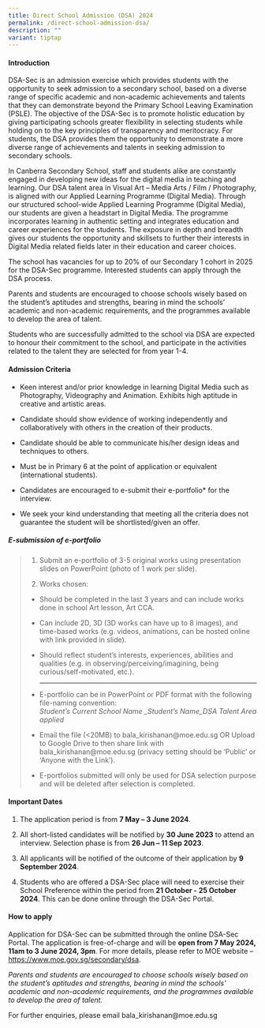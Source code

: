 ```yaml
---
title: Direct School Admission (DSA) 2024
permalink: /direct-school-admission-dsa/
description: ""
variant: tiptap
---
```

<h4>Introduction</h4>
<p>DSA-Sec is an admission exercise which provides students with the opportunity
to seek admission to a secondary school, based on a diverse range of specific
academic and non-academic achievements and talents that they can demonstrate
beyond the Primary School Leaving Examination (PSLE). The objective of
the DSA-Sec is to promote holistic education by giving participating schools
greater flexibility in selecting students while holding on to the key principles
of transparency and meritocracy. For students, the DSA provides them the
opportunity to demonstrate a more diverse range of achievements and talents
in seeking admission to secondary schools.</p>
<p>In Canberra Secondary School, staff and students alike are constantly
engaged in developing new ideas for the digital media in teaching and learning.
Our DSA talent area in Visual Art – Media Arts / Film / Photography, is
aligned with our Applied Learning Programme (Digital Media). Through our
structured school-wide Applied Learning Programme (Digital Media), our
students are given a headstart in Digital Media. The programme incorporates
learning in authentic setting and integrates education and career experiences
for the students. The exposure in depth and breadth gives our students
the opportunity and skillsets to further their interests in Digital Media
related fields later in their education and career choices.</p>
<p>The school has vacancies for up to 20% of our Secondary 1 cohort in 2025
for the DSA-Sec programme. Interested students can apply through the DSA
process.</p>
<p>Parents and students are encouraged to choose schools wisely based on
the student’s aptitudes and strengths, bearing in mind the schools’ academic
and non-academic requirements, and the programmes available to develop
the area of talent.</p>
<p>Students who are successfully admitted to the school via DSA are expected
to honour their commitment to the school, and participate in the activities
related to the talent they are selected for from year 1-4.</p>
<h4>Admission Criteria</h4>
<ul data-tight="true" class="tight">
<li>
<p>Keen interest and/or prior knowledge in learning Digital Media such as
Photography, Videography and Animation. Exhibits high aptitude in creative
and artistic areas.</p>
</li>
<li>
<p>Candidate should show evidence of working independently and collaboratively
with others in the creation of their products.</p>
</li>
<li>
<p>Candidate should be able to communicate his/her design ideas and techniques
to others.</p>
</li>
<li>
<p>Must be in Primary 6 at the point of application or equivalent (international
students).</p>
</li>
<li>
<p>Candidates are encouraged to e-submit their e-portfolio* for the interview.</p>
</li>
<li>
<p>We seek your kind understanding that meeting all the criteria does not
guarantee the student will be shortlisted/given an offer.</p>
</li>
</ul>
<h5>E-submission of e-portfolio</h5>
<blockquote>
<ol>
<li>
<p>Submit an e-portfolio of 3-5 original works using presentation slides
on PowerPoint (photo of 1 work per slide).</p>
</li>
<li>
<p>Works chosen:</p>
</li>
</ol>
<ul>
<li>
<p>Should be completed in the last 3 years and can include works done in
school Art lesson, Art CCA.</p>
</li>
<li>
<p>Can include 2D, 3D (3D works can have up to 8 images), and time-based
works (e.g. videos, animations, can be hosted online with link provided
in slide).</p>
</li>
<li>
<p>Should reflect student’s interests, experiences, abilities and qualities
(e.g. in observing/perceiving/imagining, being curious/self-motivated,
etc.).
<br>
</p>
<hr>
<p></p>
</li>
<li>
<p>E-portfolio can be in PowerPoint or PDF format with the following file-naming
convention:
<br><em>Student’s Current School Name _Student’s Name_DSA Talent Area applied</em>
</p>
</li>
<li>
<p>Email the file (&lt;20MB) to bala_kirishanan@moe.edu.sg OR Upload to Google
Drive to then share link with bala_kirishanan@moe.edu.sg (privacy setting
should be ‘Public’ or ‘Anyone with the Link’).</p>
</li>
<li>
<p>E-portfolios submitted will only be used for DSA selection purpose and
will be deleted after selection is completed.</p>
</li>
</ul>
</blockquote>
<h4>Important Dates</h4>
<ol data-tight="true" class="tight">
<li>
<p>The application period is from <strong>7 May – 3 June 2024</strong>.</p>
</li>
<li>
<p>All short-listed candidates will be notified by <strong>30 June 2023</strong> to
attend an interview. Selection phase is from <strong>26 Jun – 11 Sep 2023</strong>.</p>
</li>
<li>
<p>All applicants will be notified of the outcome of their application by <strong>9 September 2024</strong>.</p>
</li>
<li>
<p>Students who are offered a DSA-Sec place will need to exercise their School
Preference within the period from <strong>21 October - 25 October 2024</strong>.
This can be done online through the DSA-Sec Portal.</p>
</li>
</ol>
<h4>How to apply</h4>
<p>Application for DSA-Sec can be submitted through the online DSA-Sec Portal.
The application is free-of-charge and will be <strong>open from 7 May 2024, 11am to 3 June 2024, 3pm</strong>.
For more details, please refer to MOE website – <a href="https://www.moe.gov.sg/secondary/dsa" rel="noopener noreferrer nofollow" target="_blank">https://www.moe.gov.sg/secondary/dsa</a>.</p>
<p><em>Parents and students are encouraged to choose schools wisely based on the student’s aptitudes and strengths, bearing in mind the schools’ academic and non-academic requirements, and the programmes available to develop the area of talent.</em>
</p>
<p>For further enquiries, please email bala_kirishanan@moe.edu.sg</p>